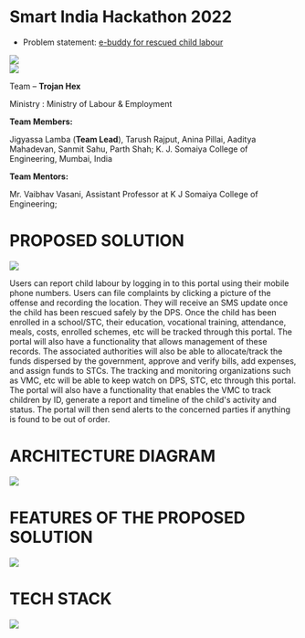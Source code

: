 # Smart India Hackathon 2022

+ Problem statement: [e-buddy for rescued child labour](https://sih.gov.in/sih2022PS)

<img src = "https://firebasestorage.googleapis.com/v0/b/sih-2022-2cd77.appspot.com/o/sihhh.PNG?alt=media&token=5a16a7e2-967d-4fce-bbc6-fc15aec7c22d">
<br>
<img src = "https://firebasestorage.googleapis.com/v0/b/sih-2022-2cd77.appspot.com/o/kjjjjjjjjj.PNG?alt=media&token=c2b367a7-2b0d-4cc1-8259-d3c419f7c907">

Team – <b>Trojan Hex</b>

Ministry : Ministry of Labour & Employment

<b>Team Members:</b>

Jigyassa Lamba (<b>Team Lead</b>), Tarush Rajput, Anina Pillai, Aaditya Mahadevan, Sanmit Sahu, Parth Shah;
K. J. Somaiya College of Engineering, Mumbai, India

<b>Team Mentors:</b>

Mr. Vaibhav Vasani, 
Assistant Professor at K J Somaiya College of Engineering;

# PROPOSED SOLUTION
<img src="https://firebasestorage.googleapis.com/v0/b/sih-2022-2cd77.appspot.com/o/sih%20proposal%20diag%401.5x%20(1).png?alt=media&token=5d925575-4208-4d62-a480-afd53c0efbe2">

Users can report child labour by logging in to this portal using their mobile phone numbers. Users can file complaints by clicking a picture of the offense and recording the location. They will receive an SMS update once the child has been rescued safely by the DPS.
Once the child has been enrolled in a school/STC, their education, vocational training, attendance, meals, costs, enrolled schemes, etc will be tracked through this portal. The portal will also have a functionality that allows management of these records.
The associated authorities will also be able to allocate/track the funds dispersed by the government, approve and verify bills, add expenses, and assign funds to STCs.
 The tracking and monitoring organizations such as VMC, etc will be able to keep watch on DPS, STC, etc through this portal. 
The portal will also have a functionality that enables the  VMC to track children by ID, generate a report and timeline of the child's activity and status. The portal will then send alerts to the concerned parties if anything is found to be out of order.

# ARCHITECTURE DIAGRAM
<img src="https://firebasestorage.googleapis.com/v0/b/sih-2022-2cd77.appspot.com/o/SIH.png?alt=media&token=cd9d4741-71d1-4bc0-8035-9cf363f4d772">

# FEATURES OF THE PROPOSED SOLUTION
<img src="https://firebasestorage.googleapis.com/v0/b/sih-2022-2cd77.appspot.com/o/csdsv.PNG?alt=media&token=ef34cd44-edbd-4798-8baa-15facf07be40">

# TECH STACK
<img src="https://firebasestorage.googleapis.com/v0/b/sih-2022-2cd77.appspot.com/o/VSVSV.PNG?alt=media&token=ac137b63-7c0c-49a8-91fb-cebd46a5f6d3">
